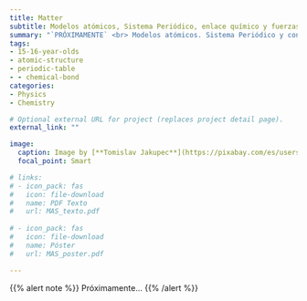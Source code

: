 ```yaml
---
title: Matter
subtitle: Modelos atómicos, Sistema Periódico, enlace químico y fuerzas intermoleculares
summary: "`PRÓXIMAMENTE` <br> Modelos atómicos. Sistema Periódico y configuración electrónica. Enlace químico. Fuerzas intermoleculares."
tags:
- 15-16-year-olds
- atomic-structure
- periodic-table
- - chemical-bond
categories:
- Physics
- Chemistry

# Optional external URL for project (replaces project detail page).
external_link: ""

image:
  caption: Image by [**Tomislav Jakupec**](https://pixabay.com/es/users/tommyvideo-3092371/) on [Pixabay](https://pixabay.com/es/)
  focal_point: Smart

# links:
# - icon_pack: fas
#   icon: file-download
#   name: PDF Texto
#   url: MAS_texto.pdf
  
# - icon_pack: fas
#   icon: file-download
#   name: Póster
#   url: MAS_poster.pdf

---
```


{{% alert note %}}
Próximamente...
{{% /alert %}}
